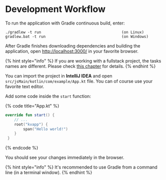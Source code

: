 # Development Workflow

To run the application with Gradle continuous build, enter:

```
./gradlew -t run                                    (on Linux)
gradlew.bat -t run                                  (on Windows)
```

After Gradle finishes downloading dependencies and building the application, open [http://localhost:3000/](http://localhost:3000/) in your favorite browser.

{% hint style="info" %}
If you are working with a fullstack project, the tasks names are different. Please check [this chapter](broken-reference) for details.
{% endhint %}

You can import the project in **IntelliJ IDEA** and open `src/jsMain/kotlin/com/example/App.kt` file. You can of course use your favorite text editor.

Add some code inside the `start` function:

{% code title="App.kt" %}
```kotlin
override fun start() {
    // ...
    root("kvapp") {
        span("Hello world!")
    }
 }
```
{% endcode %}

You should see your changes immediately in the browser.

{% hint style="info" %}
It's recommended to use Gradle from a command line (in a terminal window).
{% endhint %}

